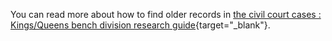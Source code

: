 You can read more about how to find older records in [the civil court cases : Kings/Queens bench division research guide](https://www.nationalarchives.gov.uk/help-with-your-research/research-guides/court-of-kings-bench-plea-side-and-kings-queens-bench-division-cases-1702-1998/){target="\_blank"}.
